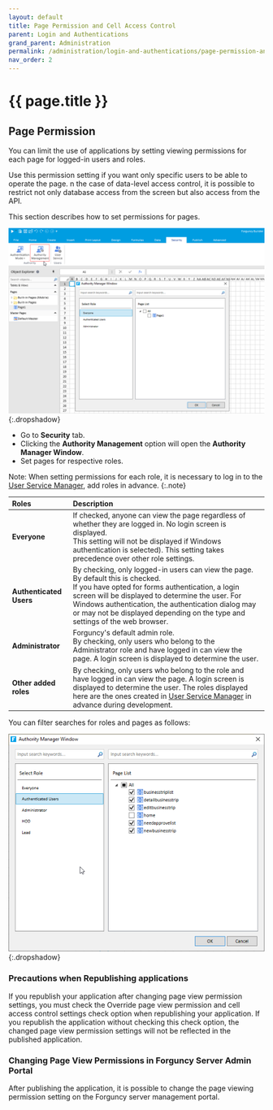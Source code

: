 ```yaml
---
layout: default
title: Page Permission and Cell Access Control
parent: Login and Authentications
grand_parent: Administration
permalink: /administration/login-and-authentications/page-permission-and-cell-access-control/
nav_order: 2
---
```


# {{ page.title }}

## Page Permission

You can limit the use of applications by setting viewing permissions for each page for logged-in users and roles.

Use this permission setting if you want only specific users to be able to operate the page. 
n the case of data-level access control, it is possible to restrict not only database access from the screen but also access from the API.

This section describes how to set permissions for pages.

![authority-management](/assets/images/product-images/authority-management.png)
{:.dropshadow}

- Go to **Security** tab.
- Clicking the **Authority Management** option will open the **Authority Manager Window**.
- Set pages for respective roles. 

Note: When setting permissions for each role, it is necessary to log in to the [User Service Manager](https://docs.forguncy.net/working-with-forguncy-builder/administration/user-service-manager/), add roles in advance.
{:.note}

|Roles|Description|
|:--|:--|
|**Everyone**|If checked, anyone can view the page regardless of whether they are logged in. No login screen is displayed. <br/>This setting will not be displayed if Windows authentication is selected). This setting takes precedence over other role settings.|
|**Authenticated Users**|By checking, only logged-in users can view the page. By default this is checked. <br/> If you have opted for forms authentication, a login screen will be displayed to determine the user. For Windows authentication, the authentication dialog may or may not be displayed depending on the type and settings of the web browser.|
|**Administrator**|Forguncy's default admin role. <br/> By checking, only users who belong to the Administrator role and have logged in can view the page. A login screen is displayed to determine the user.|
|**Other added roles**|By checking, only users who belong to the role and have logged in can view the page. A login screen is displayed to determine the user. The roles displayed here are the ones created in [User Service Manager](https://docs.forguncy.net/working-with-forguncy-builder/administration/user-service-manager/) in advance during development.|

You can filter searches for roles and pages as follows:

![authority-management-filter-searches](/assets/images/product-images/authority-management-filter-searches.png)
{:.dropshadow}

### Precautions when Republishing applications

If you republish your application after changing page view permission settings, you must check the Override page view permission and cell access control settings check option when republishing your application. If you republish the application without checking this check option, the changed page view permission settings will not be reflected in the published application.

### Changing Page View Permissions in Forguncy Server Admin Portal

After publishing the application, it is possible to change the page viewing permission setting on the Forguncy server management portal.





